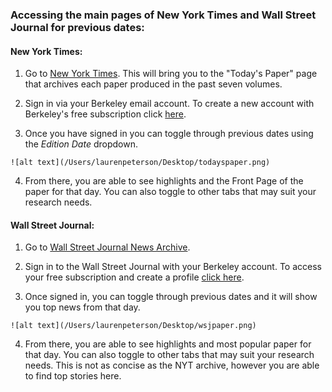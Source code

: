 ### Accessing the main pages of New York Times and Wall Street Journal for previous dates:

#### New York Times:
1. Go to [New York Times](https://www.nytimes.com/section/todayspaper). This will bring you to the "Today's Paper" page that archives each paper produced in the past seven volumes.

2. Sign in via your Berkeley email account.
  To create a new account with Berkeley's free subscription click [here](http://www.accessnyt.com/?fbclid=IwAR3j2rvh8olBuz5W6vSnteY4WJ3UbsTuyBoyS8zVVN7xVZZEd6Hcg7GMjfc).
3. Once you have signed in you can toggle through previous dates using the *Edition Date* dropdown.

```{r}
![alt text](/Users/laurenpeterson/Desktop/todayspaper.png)
```
4. From there, you are able to see highlights and the Front Page of the paper for that day. You can also toggle to other tabs that may suit your research needs.


#### Wall Street Journal:
1. Go to [Wall Street Journal News Archive](https://www.wsj.com/news/archive/2020/09/29).
2. Sign in to the Wall Street Journal with your Berkeley account. To access your free subscription and create a profile [click here](wsj.com/ASUCBerkeley).

3. Once signed in, you can toggle through previous dates and it will show you top news from that day.
```{r}
![alt text](/Users/laurenpeterson/Desktop/wsjpaper.png)
```
4. From there, you are able to see highlights and most popular paper for that day. You can also toggle to other tabs that may suit your research needs. This is not as concise as the NYT archive, however you are able to find top stories here.
